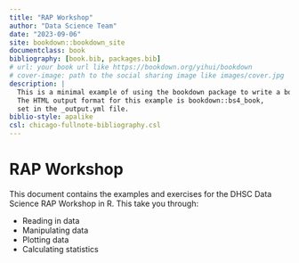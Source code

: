 ```yaml
--- 
title: "RAP Workshop"
author: "Data Science Team"
date: "2023-09-06"
site: bookdown::bookdown_site
documentclass: book
bibliography: [book.bib, packages.bib]
# url: your book url like https://bookdown.org/yihui/bookdown
# cover-image: path to the social sharing image like images/cover.jpg
description: |
  This is a minimal example of using the bookdown package to write a book.
  The HTML output format for this example is bookdown::bs4_book,
  set in the _output.yml file.
biblio-style: apalike
csl: chicago-fullnote-bibliography.csl
---
```


# RAP Workshop

This document contains the examples and exercises for the DHSC Data Science RAP Workshop in R. This take you through:

- Reading in data
- Manipulating data
- Plotting data
- Calculating statistics
